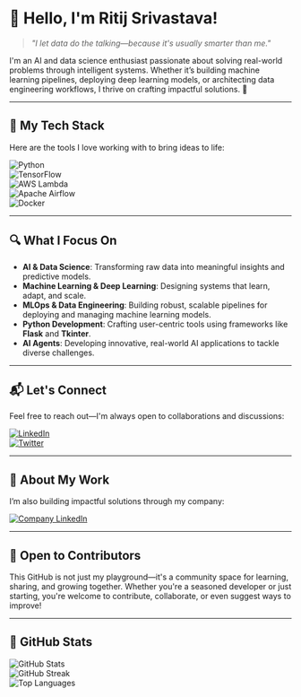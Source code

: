 # 👋 Hello, I'm Ritij Srivastava!  
> *"I let data do the talking—because it's usually smarter than me."*  

I'm an AI and data science enthusiast passionate about solving real-world problems through intelligent systems. Whether it’s building machine learning pipelines, deploying deep learning models, or architecting data engineering workflows, I thrive on crafting impactful solutions. 🚀  

---  

## 🌟 My Tech Stack  

Here are the tools I love working with to bring ideas to life:  

![Python](https://img.shields.io/badge/Python-3776AB?style=for-the-badge&logo=python&logoColor=white)  
![TensorFlow](https://img.shields.io/badge/TensorFlow-FF6F00?style=for-the-badge&logo=tensorflow&logoColor=white)  
![AWS Lambda](https://img.shields.io/badge/AWS%20Lambda-FF9900?style=for-the-badge&logo=amazonaws&logoColor=white)  
![Apache Airflow](https://img.shields.io/badge/Apache%20Airflow-017CEE?style=for-the-badge&logo=apache-airflow&logoColor=white)  
![Docker](https://img.shields.io/badge/Docker-2496ED?style=for-the-badge&logo=docker&logoColor=white)  

---  

## 🔍 What I Focus On  

- **AI & Data Science**: Transforming raw data into meaningful insights and predictive models.  
- **Machine Learning & Deep Learning**: Designing systems that learn, adapt, and scale.  
- **MLOps & Data Engineering**: Building robust, scalable pipelines for deploying and managing machine learning models.  
- **Python Development**: Crafting user-centric tools using frameworks like **Flask** and **Tkinter**.  
- **AI Agents**: Developing innovative, real-world AI applications to tackle diverse challenges.  

---  

## 📬 Let's Connect  

Feel free to reach out—I'm always open to collaborations and discussions:  

[![LinkedIn](https://img.shields.io/badge/LinkedIn-0A66C2?style=for-the-badge&logo=linkedin&logoColor=white)](https://www.linkedin.com/in/ritij-srivastava-18663a251/)  
[![Twitter](https://img.shields.io/badge/Twitter-1DA1F2?style=for-the-badge&logo=twitter&logoColor=white)](https://twitter.com/RitijSriva6475)  

---  

## 🏢 About My Work  

I’m also building impactful solutions through my company:  

[![Company LinkedIn](https://img.shields.io/badge/Company-LinkedIn-0A66C2?style=for-the-badge&logo=linkedin&logoColor=white)](https://www.linkedin.com/company/vertaflow//)  

---  

## 🤝 Open to Contributors  

This GitHub is not just my playground—it's a community space for learning, sharing, and growing together. Whether you're a seasoned developer or just starting, you're welcome to contribute, collaborate, or even suggest ways to improve!  

---  

## 🚀 GitHub Stats  

![GitHub Stats](https://github-readme-stats.vercel.app/api?username=Ritij-cpu&show_icons=true&theme=radical)  
![GitHub Streak](https://streak-stats.demolab.com?user=Ritij-cpu&theme=radical&hide_border=true)  
![Top Languages](https://github-readme-stats.vercel.app/api/top-langs/?username=Ritij-cpu&layout=compact&theme=radical)  
